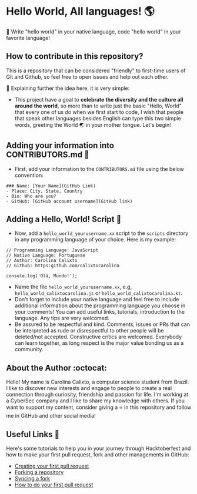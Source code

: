 # Hello World, All languages! :earth_americas:

:pushpin: Write "hello world" in your native language, code "hello world" in your favorite language! 

## How to contribute in this repository?

This is a repository that can be considered "friendly" to first-time users of Git and Github, so feel free to open issues and help out each other.

:pushpin: Explaining further the idea here, it is very simple:

* This project have a goal to **celebrate the diversity and the culture all around the world**, so more than to write just the basic "Hello, World" that every one of us do when we first start to code, I wish that people that speak other languages besides English can type this two simple words, greeting the World :earth_asia: in your mother tongue. Let's begin!

## Adding your information into CONTRIBUTORS.md :memo:

* First, add your information to the <code>CONTRIBUTORS.md</code> file using the below convention:
```
### Name: [Your Name](GitHub Link)
- Place: City, State, Country
- Bio: Who are you?
- GitHub: [GitHub account username](GitHub link)
```
## Adding a Hello, World! Script :file_folder:

* Now, add a <code>hello_world_yourusername.xx</code> script to the <code>scripts</code> directory in any programming language of your choice. Here is my example:
```
// Programming Language: JavaScript
// Native Language: Portuguese
// Author: Carolina Calixto
// Github: https:github.com/calixtocarolina

console.log('Olá, Mundo!');
```
* Name the file <code>hello_world_yourusername.xx</code>, e.g, <code>hello_world_calixtocarolina.js</code> or <code>hello_world_calixtocarolina.kt</code>.
* Don't forget to include your native language and feel free to include additional information about the programming language you choose in your comments! You can add useful links, tutorials, introduction to the language. Any tips are very welcomed. 
* Be assured to be respectful and kind. Comments, issues or PRs that can be interpreted as rude or disrespectful to other people will be deleted/not accepted. Constructive critics are welcomed. Everybody can learn together, as long respect is the major value bonding us as a community.

## About the Author :octocat:

Hello! My name is Carolina Calixto, a computer science student from Brazil. I like to discover new interests and engage to people to create a real connection through curiosity, friendship and passion for life. I'm working at a CyberSec company and I like to share my knowledge with others. If you want to support my content, consider giving a :star: in this repository and follow me in GitHub and other social media! 

## Useful Links :thought_balloon:

Here's some tutorials to help you in your journey through Hacktoberfest and how to make your first pull request, fork and other managements in GitHub:

+ [Creating your first pull request](https://github.com/firstcontributions/first-contributions)
+ [Forking a repository](https://docs.github.com/pt/get-started/quickstart/fork-a-repo)
+ [Syncing a fork](https://docs.github.com/pt/pull-requests/collaborating-with-pull-requests/working-with-forks/syncing-a-fork)
+ [How to do your first pull request](https://www.youtube.com/watch?v=nkuYH40cjo4)


